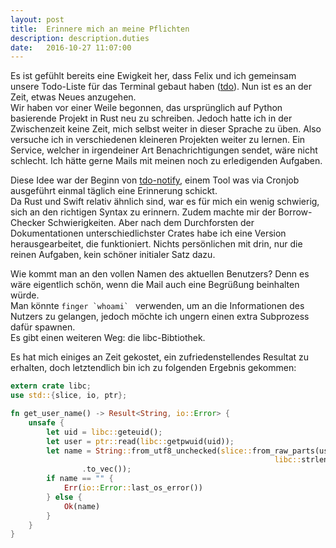 ```yaml
---
layout: post
title:  Erinnere mich an meine Pflichten
description: description.duties
date:   2016-10-27 11:07:00
---
```


Es ist gefühlt bereits eine Ewigkeit her, dass Felix und ich gemeinsam unsere Todo-Liste für das Terminal gebaut haben ([tdo](http://tdolist.de)). Nun ist es an der Zeit, etwas Neues anzugehen.  
Wir haben vor einer Weile begonnen, das ursprünglich auf Python basierende Projekt in Rust neu zu schreiben. Jedoch hatte ich in der Zwischenzeit keine Zeit, mich selbst weiter in dieser Sprache zu üben. Also versuche ich in verschiedenen kleineren Projekten weiter zu lernen. Ein Service, welcher in irgendeiner Art Benachrichtigungen sendet, wäre nicht schlecht. Ich hätte gerne Mails mit meinen noch zu erledigenden Aufgaben.

Diese Idee war der Beginn von [tdo-notify](https://github.com/tdolist/tdo-notify), einem Tool was via Cronjob ausgeführt einmal täglich eine Erinnerung schickt.  
Da Rust und Swift relativ ähnlich sind, war es für mich ein wenig schwierig, sich an den richtigen Syntax zu erinnern. Zudem machte mir der Borrow-Checker Schwierigkeiten.
Aber nach dem Durchforsten der Dokumentationen unterschiedlichster Crates habe ich eine Version herausgearbeitet, die funktioniert. Nichts persönlichen mit drin, nur die reinen Aufgaben, kein schöner initialer Satz dazu.

Wie kommt man an den vollen Namen des aktuellen Benutzers? Denn es wäre eigentlich schön, wenn die Mail auch eine Begrüßung beinhalten würde.  
Man könnte ``finger `whoami` `` verwenden, um an die Informationen des Nutzers zu gelangen, jedoch möchte ich ungern einen extra Subprozess dafür spawnen.  
Es gibt einen weiteren Weg: die libc-Bibtiothek.

Es hat mich einiges an Zeit gekostet, ein zufriedenstellendes Resultat zu erhalten, doch letztendlich bin ich zu folgenden Ergebnis gekommen:

```rust
extern crate libc;
use std::{slice, io, ptr};

fn get_user_name() -> Result<String, io::Error> {
    unsafe {
        let uid = libc::geteuid();
        let user = ptr::read(libc::getpwuid(uid));
        let name = String::from_utf8_unchecked(slice::from_raw_parts(user.pw_gecos as *const u8,
                                                           libc::strlen(user.pw_gecos) as usize)
                .to_vec());
        if name == "" {
            Err(io::Error::last_os_error())
        } else {
            Ok(name)
        }
    }
}
```
